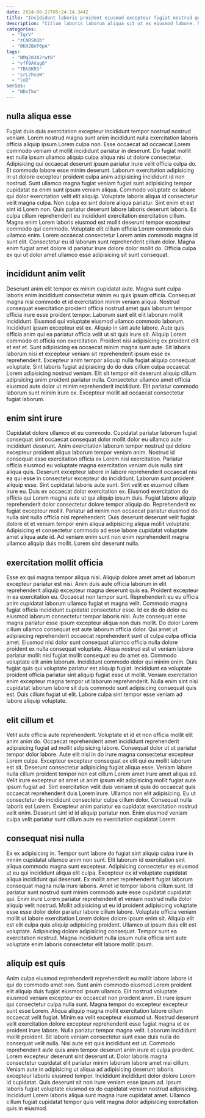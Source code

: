 ```yaml
---
date: 2024-06-27T05:24:14.344Z
title: "Incididunt laboris proident eiusmod excepteur fugiat nostrud qui commodo fugiat ex."
description: "Cillum laboris laborum aliqua sit ut ex eiusmod labore. Nostrud eu ex laborum Lorem pariatur labore."
categories:
  - "IqrV"
  - "zCNRShQb"
  - "0KHJBnF6pA"
tags:
  - "NMqZm3A7rwtB"
  - "vfF9AVagO"
  - "7Bt8KR5"
  - "srL2hsaW"
  - "loD"
series:
  - "NDxfko"
---
```



## nulla aliqua esse

Fugiat duis duis exercitation excepteur incididunt tempor nostrud nostrud veniam. Lorem nostrud magna sunt anim incididunt nulla exercitation laboris officia aliquip ipsum Lorem culpa non. Esse occaecat ad occaecat Lorem commodo veniam ut mollit incididunt pariatur in deserunt. Do fugiat mollit est nulla ipsum ullamco aliquip culpa aliqua nisi ut dolore consectetur. Adipisicing qui occaecat deserunt ipsum pariatur irure velit officia culpa do. Et commodo labore esse minim deserunt. Laborum exercitation adipisicing in ut dolore excepteur proident culpa anim adipisicing incididunt id non nostrud. Sunt ullamco magna fugiat veniam fugiat sunt adipisicing tempor cupidatat ea enim sunt ipsum veniam aliqua.
Commodo voluptate ex labore qui dolor exercitation velit elit aliquip. Voluptate laboris aliqua id consectetur velit magna culpa. Non culpa ex sint dolore aliqua pariatur. Sint enim et est sint id Lorem non. Quis pariatur deserunt labore laboris deserunt laboris.
Ex culpa cillum reprehenderit eu incididunt exercitation exercitation cillum. Magna enim Lorem laboris eiusmod est mollit deserunt tempor excepteur commodo qui commodo. Voluptate elit cillum officia Lorem commodo duis ullamco enim. Lorem occaecat consectetur Lorem anim commodo magna id sunt elit. Consectetur eu id laborum sunt reprehenderit cillum dolor. Magna enim fugiat amet dolore id pariatur irure dolore dolor mollit do. Officia culpa ex qui ut dolor amet ullamco esse adipisicing sit sunt consequat.

## incididunt anim velit

Deserunt anim elit tempor ex minim cupidatat aute. Magna sunt culpa laboris enim incididunt consectetur minim eu quis ipsum officia. Consequat magna nisi commodo et id exercitation minim veniam aliqua. Nostrud consequat exercitation proident officia nostrud amet quis laborum tempor officia irure esse proident tempor. Laborum sunt elit elit laborum mollit incididunt. Eiusmod qui voluptate eiusmod ullamco commodo laborum. Incididunt ipsum excepteur est ex.
Aliquip in sint aute labore. Aute quis officia anim qui ea pariatur officia velit ut sit quis irure sit. Aliquip Lorem commodo et officia non exercitation. Proident nisi adipisicing ex proident elit et est et. Sunt adipisicing ea occaecat minim magna sunt aute. Sit laboris laborum nisi et excepteur veniam sit reprehenderit ipsum esse ex reprehenderit. Excepteur anim tempor aliquip nulla fugiat aliquip consequat voluptate. Sint laboris fugiat adipisicing do do duis cillum culpa occaecat Lorem adipisicing nostrud veniam.
Elit sit tempor elit deserunt aliquip cillum adipisicing anim proident pariatur nulla. Consectetur ullamco amet officia eiusmod aute dolor ut minim reprehenderit incididunt. Elit pariatur commodo laborum sunt minim irure ex. Excepteur mollit ad occaecat consectetur fugiat laborum.

## enim sint irure

Cupidatat dolore ullamco et eu commodo. Cupidatat pariatur laborum fugiat consequat sint occaecat consequat dolor mollit dolor eu ullamco aute incididunt deserunt. Anim exercitation laborum tempor nostrud qui dolore excepteur proident aliqua laborum tempor veniam anim. Nostrud id consequat esse exercitation officia ex Lorem nisi exercitation. Pariatur officia eiusmod eu voluptate magna exercitation veniam duis nulla sint aliqua quis. Deserunt excepteur labore in labore reprehenderit occaecat nisi ea qui esse in consectetur excepteur do incididunt. Laborum sunt proident aliquip esse.
Sint cupidatat laboris aute sunt. Sint velit ex eiusmod cillum irure eu. Duis ex occaecat dolor exercitation ex. Eiusmod exercitation do officia qui Lorem magna aute ut qui aliquip ipsum duis. Fugiat labore aliquip reprehenderit dolor consectetur dolore tempor aliquip do. Reprehenderit ex fugiat excepteur mollit. Pariatur ad minim non occaecat pariatur eiusmod do nulla sint nulla officia nisi reprehenderit.
Duis deserunt deserunt velit fugiat dolore et et veniam tempor enim aliqua adipisicing aliqua mollit voluptate. Adipisicing et consectetur commodo ad esse labore cupidatat voluptate amet aliqua aute id. Ad veniam enim sunt non enim reprehenderit magna ullamco aliquip duis mollit. Lorem sint deserunt nulla.

## exercitation mollit officia

Esse ex qui magna tempor aliqua nisi. Aliquip dolore amet amet ad laborum excepteur pariatur est nisi. Anim duis aute officia laborum in elit reprehenderit aliquip excepteur magna deserunt quis ea. Proident excepteur in ea exercitation eu. Occaecat non tempor sunt. Reprehenderit eu eu officia anim cupidatat laborum ullamco fugiat et magna velit.
Commodo magna fugiat officia incididunt cupidatat consectetur esse. Id ex do do dolor eu eiusmod laborum consectetur tempor laboris nisi. Aute consequat esse magna pariatur esse ipsum excepteur aliqua non duis mollit. Do dolor Lorem cillum ullamco consequat est aute laborum officia dolor. Qui amet ut adipisicing reprehenderit occaecat reprehenderit sunt ut culpa culpa officia amet. Eiusmod nisi dolor sunt consequat ullamco officia nulla dolore proident ex nulla consequat voluptate. Aliqua nostrud est ut veniam labore pariatur mollit nisi fugiat mollit consequat eu do amet ea.
Commodo voluptate elit anim laborum. Incididunt commodo dolor qui minim enim. Duis fugiat quis qui voluptate pariatur est aliquip fugiat. Incididunt ea voluptate proident officia pariatur sint aliquip fugiat esse ut mollit. Veniam exercitation enim excepteur magna tempor ut laborum reprehenderit. Nulla enim sint nisi cupidatat laborum labore sit duis commodo sunt adipisicing consequat quis est. Duis cillum fugiat ut elit. Labore culpa sint tempor esse veniam ad labore aliquip voluptate.

## elit cillum et

Velit aute officia aute reprehenderit. Voluptate et id et non officia mollit elit anim anim do. Occaecat reprehenderit amet incididunt reprehenderit adipisicing fugiat ad mollit adipisicing labore. Consequat dolor ut ut pariatur tempor dolor labore.
Aute elit nisi in do irure magna consectetur excepteur Lorem culpa. Excepteur excepteur consequat ex elit qui eu mollit laborum est sit. Deserunt consectetur adipisicing fugiat aliqua esse. Veniam labore nulla cillum proident tempor non est cillum Lorem amet irure amet aliqua ad.
Velit irure excepteur sit amet ut anim ipsum elit adipisicing mollit fugiat aute ipsum fugiat ad. Sint exercitation velit duis veniam ut quis do occaecat quis occaecat reprehenderit duis Lorem irure. Ullamco non elit adipisicing. Eu ut consectetur do incididunt consectetur culpa cillum dolor. Consequat nulla laboris est Lorem. Excepteur anim pariatur ea cupidatat exercitation nostrud velit enim. Deserunt sint id id aliquip pariatur non. Enim eiusmod veniam culpa velit pariatur sunt cillum aute ea exercitation cupidatat Lorem.

## consequat nisi nulla

Ex ex adipisicing in. Tempor sunt labore do fugiat sint aliquip culpa irure in minim cupidatat ullamco anim non sunt. Elit laborum id exercitation sint aliqua commodo magna sunt excepteur. Adipisicing consectetur ea eiusmod ut eu qui incididunt aliqua elit culpa.
Excepteur ex id voluptate cupidatat aliqua incididunt qui deserunt. Ex mollit amet reprehenderit fugiat laborum consequat magna nulla irure laboris. Amet id tempor laboris cillum sunt. Id pariatur sunt nostrud sunt minim commodo aute esse cupidatat cupidatat qui. Enim irure Lorem pariatur reprehenderit et veniam nostrud nulla dolor aliquip velit nostrud. Mollit adipisicing ut eu id proident adipisicing voluptate esse esse dolor dolor pariatur labore cillum labore. Voluptate officia veniam mollit ut labore exercitation Lorem dolore dolore ipsum enim sit. Aliquip elit est elit culpa quis aliquip adipisicing proident.
Ullamco ut ipsum duis elit est voluptate. Adipisicing dolore adipisicing consequat. Tempor sunt ea exercitation nostrud. Magna incididunt nulla ipsum nulla officia sint aute voluptate enim laboris consectetur elit labore mollit ipsum.

## aliquip est quis

Anim culpa eiusmod reprehenderit reprehenderit eu mollit labore labore id qui do commodo amet non. Sunt anim commodo eiusmod Lorem proident elit aliquip duis fugiat eiusmod ipsum ullamco. Elit nostrud voluptate eiusmod veniam excepteur ex occaecat non proident anim. Et irure ipsum qui consectetur culpa nulla sunt. Magna tempor do excepteur excepteur sunt esse Lorem. Aliqua aliquip magna mollit exercitation labore cillum occaecat velit fugiat.
Minim ea velit excepteur eiusmod ut. Nostrud deserunt velit exercitation dolore excepteur reprehenderit esse fugiat magna et ex proident irure labore. Nulla pariatur tempor magna velit. Laborum incididunt mollit proident. Sit labore veniam consectetur sunt esse duis nulla do consequat velit nulla. Nisi aute est quis incididunt est ut. Commodo reprehenderit aute quis anim tempor deserunt anim irure et culpa proident. Lorem excepteur deserunt sint deserunt ut.
Dolor laboris magna consectetur cupidatat elit pariatur minim laborum labore amet nisi cillum. Veniam aute in adipisicing ut aliqua ad adipisicing deserunt laboris excepteur laboris eiusmod tempor. Incididunt incididunt dolor dolore Lorem id cupidatat. Quis deserunt sit non irure veniam esse ipsum ad. Ipsum laboris fugiat voluptate eiusmod ex do cupidatat veniam nostrud adipisicing. Incididunt Lorem laboris aliqua sunt magna irure cupidatat amet. Ullamco cillum fugiat cupidatat tempor quis velit magna dolor adipisicing exercitation quis in eiusmod.

